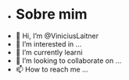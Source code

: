 - # Sobre mim
- 👋 Hi, I’m @ViniciusLaitner
- 👀 I’m interested in ...
- 🌱 I’m currently learni
- 💞️ I’m looking to collaborate on ...
- 📫 How to reach me ...

<!--
ViniciusLaitner/ViniciusLaitner is a ✨ special ✨ repository because its `README.md` (this file) appears on your GitHub profile.
You can click the Preview link to take a look at your changes.
--->
